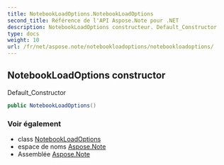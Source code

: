 ```yaml
---
title: NotebookLoadOptions.NotebookLoadOptions
second_title: Référence de l'API Aspose.Note pour .NET
description: NotebookLoadOptions constructeur. Default_Constructor
type: docs
weight: 10
url: /fr/net/aspose.note/notebookloadoptions/notebookloadoptions/
---
```

## NotebookLoadOptions constructor

Default_Constructor

```csharp
public NotebookLoadOptions()
```

### Voir également

* class [NotebookLoadOptions](../)
* espace de noms [Aspose.Note](../../notebookloadoptions/)
* Assemblée [Aspose.Note](../../../)


